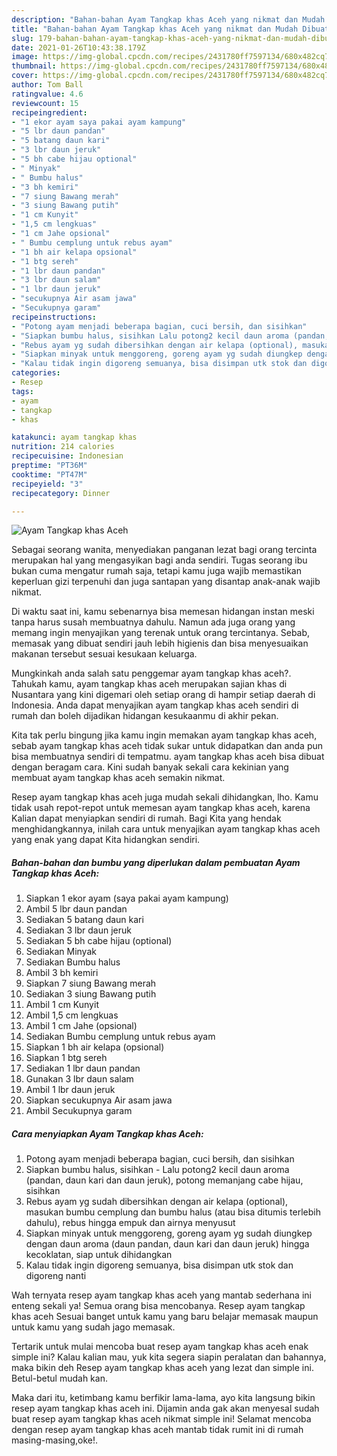 ```yaml
---
description: "Bahan-bahan Ayam Tangkap khas Aceh yang nikmat dan Mudah Dibuat"
title: "Bahan-bahan Ayam Tangkap khas Aceh yang nikmat dan Mudah Dibuat"
slug: 179-bahan-bahan-ayam-tangkap-khas-aceh-yang-nikmat-dan-mudah-dibuat
date: 2021-01-26T10:43:38.179Z
image: https://img-global.cpcdn.com/recipes/2431780ff7597134/680x482cq70/ayam-tangkap-khas-aceh-foto-resep-utama.jpg
thumbnail: https://img-global.cpcdn.com/recipes/2431780ff7597134/680x482cq70/ayam-tangkap-khas-aceh-foto-resep-utama.jpg
cover: https://img-global.cpcdn.com/recipes/2431780ff7597134/680x482cq70/ayam-tangkap-khas-aceh-foto-resep-utama.jpg
author: Tom Ball
ratingvalue: 4.6
reviewcount: 15
recipeingredient:
- "1 ekor ayam saya pakai ayam kampung"
- "5 lbr daun pandan"
- "5 batang daun kari"
- "3 lbr daun jeruk"
- "5 bh cabe hijau optional"
- " Minyak"
- " Bumbu halus"
- "3 bh kemiri"
- "7 siung Bawang merah"
- "3 siung Bawang putih"
- "1 cm Kunyit"
- "1,5 cm lengkuas"
- "1 cm Jahe opsional"
- " Bumbu cemplung untuk rebus ayam"
- "1 bh air kelapa opsional"
- "1 btg sereh"
- "1 lbr daun pandan"
- "3 lbr daun salam"
- "1 lbr daun jeruk"
- "secukupnya Air asam jawa"
- "Secukupnya garam"
recipeinstructions:
- "Potong ayam menjadi beberapa bagian, cuci bersih, dan sisihkan"
- "Siapkan bumbu halus, sisihkan Lalu potong2 kecil daun aroma (pandan, daun kari dan daun jeruk), potong memanjang cabe hijau, sisihkan"
- "Rebus ayam yg sudah dibersihkan dengan air kelapa (optional), masukan bumbu cemplung dan bumbu halus (atau bisa ditumis terlebih dahulu), rebus hingga empuk dan airnya menyusut"
- "Siapkan minyak untuk menggoreng, goreng ayam yg sudah diungkep dengan daun aroma (daun pandan, daun kari dan daun jeruk) hingga kecoklatan, siap untuk dihidangkan"
- "Kalau tidak ingin digoreng semuanya, bisa disimpan utk stok dan digoreng nanti"
categories:
- Resep
tags:
- ayam
- tangkap
- khas

katakunci: ayam tangkap khas 
nutrition: 214 calories
recipecuisine: Indonesian
preptime: "PT36M"
cooktime: "PT47M"
recipeyield: "3"
recipecategory: Dinner

---
```



![Ayam Tangkap khas Aceh](https://img-global.cpcdn.com/recipes/2431780ff7597134/680x482cq70/ayam-tangkap-khas-aceh-foto-resep-utama.jpg)

Sebagai seorang wanita, menyediakan panganan lezat bagi orang tercinta merupakan hal yang mengasyikan bagi anda sendiri. Tugas seorang ibu bukan cuma mengatur rumah saja, tetapi kamu juga wajib memastikan keperluan gizi terpenuhi dan juga santapan yang disantap anak-anak wajib nikmat.

Di waktu  saat ini, kamu sebenarnya bisa memesan hidangan instan meski tanpa harus susah membuatnya dahulu. Namun ada juga orang yang memang ingin menyajikan yang terenak untuk orang tercintanya. Sebab, memasak yang dibuat sendiri jauh lebih higienis dan bisa menyesuaikan makanan tersebut sesuai kesukaan keluarga. 



Mungkinkah anda salah satu penggemar ayam tangkap khas aceh?. Tahukah kamu, ayam tangkap khas aceh merupakan sajian khas di Nusantara yang kini digemari oleh setiap orang di hampir setiap daerah di Indonesia. Anda dapat menyajikan ayam tangkap khas aceh sendiri di rumah dan boleh dijadikan hidangan kesukaanmu di akhir pekan.

Kita tak perlu bingung jika kamu ingin memakan ayam tangkap khas aceh, sebab ayam tangkap khas aceh tidak sukar untuk didapatkan dan anda pun bisa membuatnya sendiri di tempatmu. ayam tangkap khas aceh bisa dibuat dengan beragam cara. Kini sudah banyak sekali cara kekinian yang membuat ayam tangkap khas aceh semakin nikmat.

Resep ayam tangkap khas aceh juga mudah sekali dihidangkan, lho. Kamu tidak usah repot-repot untuk memesan ayam tangkap khas aceh, karena Kalian dapat menyiapkan sendiri di rumah. Bagi Kita yang hendak menghidangkannya, inilah cara untuk menyajikan ayam tangkap khas aceh yang enak yang dapat Kita hidangkan sendiri.

<!--inarticleads1-->

##### Bahan-bahan dan bumbu yang diperlukan dalam pembuatan Ayam Tangkap khas Aceh:

1. Siapkan 1 ekor ayam (saya pakai ayam kampung)
1. Ambil 5 lbr daun pandan
1. Sediakan 5 batang daun kari
1. Sediakan 3 lbr daun jeruk
1. Sediakan 5 bh cabe hijau (optional)
1. Sediakan  Minyak
1. Sediakan  Bumbu halus
1. Ambil 3 bh kemiri
1. Siapkan 7 siung Bawang merah
1. Sediakan 3 siung Bawang putih
1. Ambil 1 cm Kunyit
1. Ambil 1,5 cm lengkuas
1. Ambil 1 cm Jahe (opsional)
1. Sediakan  Bumbu cemplung untuk rebus ayam
1. Siapkan 1 bh air kelapa (opsional)
1. Siapkan 1 btg sereh
1. Sediakan 1 lbr daun pandan
1. Gunakan 3 lbr daun salam
1. Ambil 1 lbr daun jeruk
1. Siapkan secukupnya Air asam jawa
1. Ambil Secukupnya garam




<!--inarticleads2-->

##### Cara menyiapkan Ayam Tangkap khas Aceh:

1. Potong ayam menjadi beberapa bagian, cuci bersih, dan sisihkan
1. Siapkan bumbu halus, sisihkan - Lalu potong2 kecil daun aroma (pandan, daun kari dan daun jeruk), potong memanjang cabe hijau, sisihkan
1. Rebus ayam yg sudah dibersihkan dengan air kelapa (optional), masukan bumbu cemplung dan bumbu halus (atau bisa ditumis terlebih dahulu), rebus hingga empuk dan airnya menyusut
1. Siapkan minyak untuk menggoreng, goreng ayam yg sudah diungkep dengan daun aroma (daun pandan, daun kari dan daun jeruk) hingga kecoklatan, siap untuk dihidangkan
1. Kalau tidak ingin digoreng semuanya, bisa disimpan utk stok dan digoreng nanti




Wah ternyata resep ayam tangkap khas aceh yang mantab sederhana ini enteng sekali ya! Semua orang bisa mencobanya. Resep ayam tangkap khas aceh Sesuai banget untuk kamu yang baru belajar memasak maupun untuk kamu yang sudah jago memasak.

Tertarik untuk mulai mencoba buat resep ayam tangkap khas aceh enak simple ini? Kalau kalian mau, yuk kita segera siapin peralatan dan bahannya, maka bikin deh Resep ayam tangkap khas aceh yang lezat dan simple ini. Betul-betul mudah kan. 

Maka dari itu, ketimbang kamu berfikir lama-lama, ayo kita langsung bikin resep ayam tangkap khas aceh ini. Dijamin anda gak akan menyesal sudah buat resep ayam tangkap khas aceh nikmat simple ini! Selamat mencoba dengan resep ayam tangkap khas aceh mantab tidak rumit ini di rumah masing-masing,oke!.

